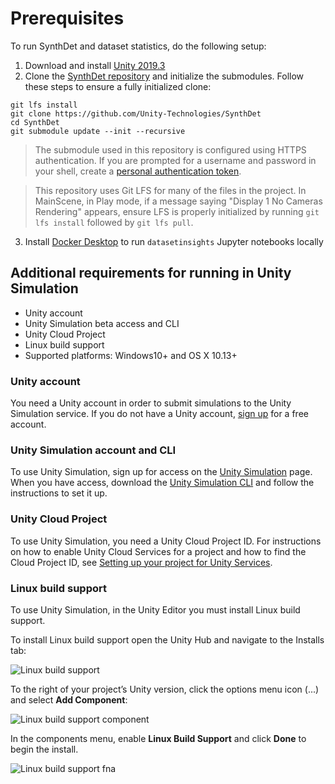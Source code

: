 # Prerequisites
To run SynthDet and dataset statistics, do the following setup: 

1. Download and install [Unity 2019.3](https://unity3d.com/get-unity/download)
2. Clone the [SynthDet repository](https://github.com/Unity-Technologies/SynthDet) and initialize the submodules. Follow these steps to ensure a fully initialized clone:
```
git lfs install
git clone https://github.com/Unity-Technologies/SynthDet
cd SynthDet
git submodule update --init --recursive
```
>The submodule used in this repository is configured using HTTPS authentication. If you are prompted for a username and password in your shell, create a [personal authentication token](https://help.github.com/en/github/authenticating-to-github/creating-a-personal-access-token-for-the-command-line).

>This repository uses Git LFS for many of the files in the project. In MainScene, in Play mode, if a message saying "Display 1 No Cameras Rendering" appears, ensure LFS is properly initialized by running `git lfs install` followed by `git lfs pull`.
3. Install [Docker Desktop](https://www.docker.com/products/docker-desktop) to run `datasetinsights` Jupyter notebooks locally

## Additional requirements for running in Unity Simulation
- Unity account
- Unity Simulation beta access and CLI
- Unity Cloud Project
- Linux build support
- Supported platforms: Windows10+ and OS X 10.13+

### Unity account
You need a Unity account in order to submit simulations to the Unity Simulation service. If you do not have a Unity account, [sign up](https://id.unity.com) for a free account.

### Unity Simulation account and CLI
To use Unity Simulation, sign up for access on the [Unity Simulation](https://unity.com/products/simulation) page. When you have access, download the [Unity Simulation CLI](https://github.com/Unity-Technologies/Unity-Simulation-Docs/releases) and follow the instructions to set it up.

### Unity Cloud Project
To use Unity Simulation, you need a Unity Cloud Project ID. For instructions on how to enable Unity Cloud Services for a project and how to find the Cloud Project ID, see [Setting up your project for Unity Services](https://docs.unity3d.com/Manual/SettingUpProjectServices.html).

### Linux build support

To use Unity Simulation, in the Unity Editor you must install Linux build support.

To install Linux build support open the Unity Hub and navigate to the Installs tab:

![Linux build support](images/req-2.png "Linux build support")

To the right of your project’s Unity version, click the options menu icon (...) and select **Add Component**:

![Linux build support component](images/req-3.png "Linux build support component")

In the components menu, enable **Linux Build Support** and click **Done** to begin the install.

![Linux build support fna](images/req-4.png "Linux build support component")